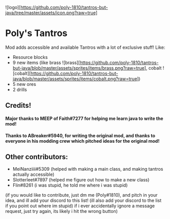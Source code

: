 ![logo][https://github.com/poly-1810/tantros-but-java/tree/master/assets/icon.png?raw=true]

# Poly's Tantros

Mod adds accessible and available Tantros with a lot of exclusive stuff! Like:
- Resource blocks
- 9 new items (like brass ![brass][https://github.com/poly-1810/tantros-but-java/blob/master/assets/sprites/items/brass.png?raw=true], cobalt ![cobalt][https://github.com/poly-1810/tantros-but-java/blob/master/assets/sprites/items/cobalt.png?raw=true])
- 5 new ores
- 2 drills

## Credits!

#### Major thanks to MEEP of Faith#7277 for helping me learn java to write the mod!

#### Thanks to ABreaker#5940, for writing the original mod, and thanks to everyone in his modding crew which pitched ideas for the original mod!

## Other contributors:

- MeiNanziiii#5309 (helped with making a main class, and making tantros actually accessible)
- Slotterleet#7897 (helped me figure out how to make a new class)
- Flin#8261 (i was stupid, he told me where i was stupid)

(if you would like to contribute, just dm me (Poly#1810), and pitch in your idea, and ill add your discord to this list! (ill also add your discord to the list if you point out where im stupid) if i ever accidentally ignore a message request, just try again, its likely i hit the wrong button)
